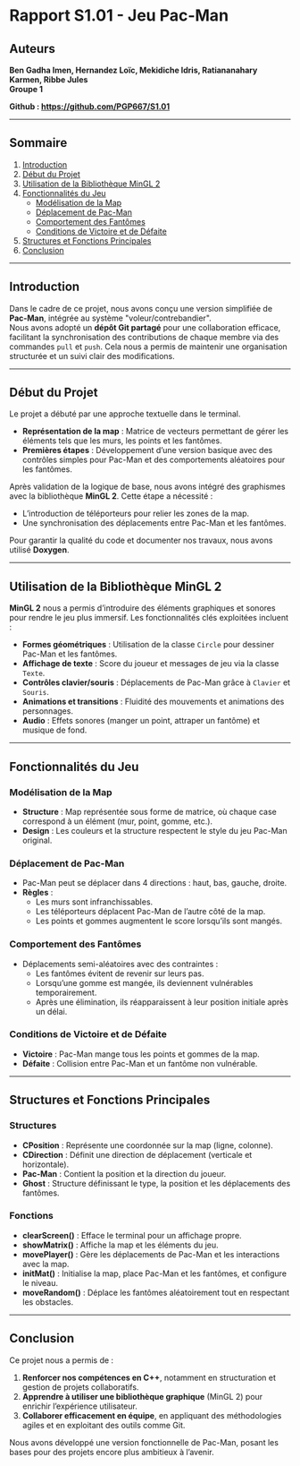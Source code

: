 # Rapport S1.01 - Jeu Pac-Man

## Auteurs
**Ben Gadha Imen, Hernandez Loïc, Mekidiche Idris, Ratiananahary Karmen, Ribbe Jules**  
**Groupe 1**

**Github : https://github.com/PGP667/S1.01**

---

## Sommaire
1. [Introduction](#introduction)
2. [Début du Projet](#début-du-projet)
3. [Utilisation de la Bibliothèque MinGL 2](#utilisation-de-la-bibliothèque-mingl-2)
4. [Fonctionnalités du Jeu](#fonctionnalités-du-jeu)
   - [Modélisation de la Map](#modélisation-de-la-map)
   - [Déplacement de Pac-Man](#déplacement-de-pac-man)
   - [Comportement des Fantômes](#comportement-des-fantômes)
   - [Conditions de Victoire et de Défaite](#conditions-de-victoire-et-de-défaite)
5. [Structures et Fonctions Principales](#structures-et-fonctions-principales)
6. [Conclusion](#conclusion)

---

## Introduction

Dans le cadre de ce projet, nous avons conçu une version simplifiée de **Pac-Man**, intégrée au système "voleur/contrebandier".  
Nous avons adopté un **dépôt Git partagé** pour une collaboration efficace, facilitant la synchronisation des contributions de chaque membre via des commandes `pull` et `push`. Cela nous a permis de maintenir une organisation structurée et un suivi clair des modifications.

---

## Début du Projet

Le projet a débuté par une approche textuelle dans le terminal.  
- **Représentation de la map** : Matrice de vecteurs permettant de gérer les éléments tels que les murs, les points et les fantômes.  
- **Premières étapes** : Développement d’une version basique avec des contrôles simples pour Pac-Man et des comportements aléatoires pour les fantômes.  

Après validation de la logique de base, nous avons intégré des graphismes avec la bibliothèque **MinGL 2**. Cette étape a nécessité :  
- L’introduction de téléporteurs pour relier les zones de la map.  
- Une synchronisation des déplacements entre Pac-Man et les fantômes.  

Pour garantir la qualité du code et documenter nos travaux, nous avons utilisé **Doxygen**.

---

## Utilisation de la Bibliothèque MinGL 2

**MinGL 2** nous a permis d’introduire des éléments graphiques et sonores pour rendre le jeu plus immersif. Les fonctionnalités clés exploitées incluent :  
- **Formes géométriques** : Utilisation de la classe `Circle` pour dessiner Pac-Man et les fantômes.  
- **Affichage de texte** : Score du joueur et messages de jeu via la classe `Texte`.  
- **Contrôles clavier/souris** : Déplacements de Pac-Man grâce à `Clavier` et `Souris`.  
- **Animations et transitions** : Fluidité des mouvements et animations des personnages.  
- **Audio** : Effets sonores (manger un point, attraper un fantôme) et musique de fond.  

---

## Fonctionnalités du Jeu

### Modélisation de la Map
- **Structure** : Map représentée sous forme de matrice, où chaque case correspond à un élément (mur, point, gomme, etc.).  
- **Design** : Les couleurs et la structure respectent le style du jeu Pac-Man original.

### Déplacement de Pac-Man
- Pac-Man peut se déplacer dans 4 directions : haut, bas, gauche, droite.  
- **Règles** :  
  - Les murs sont infranchissables.  
  - Les téléporteurs déplacent Pac-Man de l’autre côté de la map.  
  - Les points et gommes augmentent le score lorsqu’ils sont mangés.  

### Comportement des Fantômes
- Déplacements semi-aléatoires avec des contraintes :  
  - Les fantômes évitent de revenir sur leurs pas.  
  - Lorsqu’une gomme est mangée, ils deviennent vulnérables temporairement.  
  - Après une élimination, ils réapparaissent à leur position initiale après un délai.  

### Conditions de Victoire et de Défaite
- **Victoire** : Pac-Man mange tous les points et gommes de la map.  
- **Défaite** : Collision entre Pac-Man et un fantôme non vulnérable.

---

## Structures et Fonctions Principales

### Structures
- **CPosition** : Représente une coordonnée sur la map (ligne, colonne).  
- **CDirection** : Définit une direction de déplacement (verticale et horizontale).  
- **Pac-Man** : Contient la position et la direction du joueur.  
- **Ghost** : Structure définissant le type, la position et les déplacements des fantômes.  

### Fonctions
- **clearScreen()** : Efface le terminal pour un affichage propre.  
- **showMatrix()** : Affiche la map et les éléments du jeu.  
- **movePlayer()** : Gère les déplacements de Pac-Man et les interactions avec la map.  
- **initMat()** : Initialise la map, place Pac-Man et les fantômes, et configure le niveau.  
- **moveRandom()** : Déplace les fantômes aléatoirement tout en respectant les obstacles.

---

## Conclusion

Ce projet nous a permis de :  
1. **Renforcer nos compétences en C++**, notamment en structuration et gestion de projets collaboratifs.  
2. **Apprendre à utiliser une bibliothèque graphique** (MinGL 2) pour enrichir l’expérience utilisateur.  
3. **Collaborer efficacement en équipe**, en appliquant des méthodologies agiles et en exploitant des outils comme Git.  

Nous avons développé une version fonctionnelle de Pac-Man, posant les bases pour des projets encore plus ambitieux à l’avenir.
